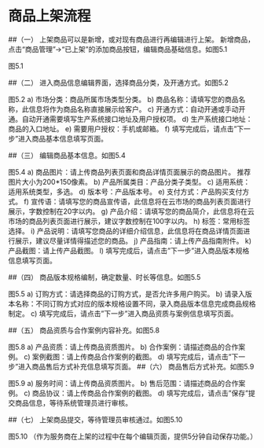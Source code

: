 # 商品上架流程
##（一）	上架商品可以是新增，或对现有商品进行再编辑进行上架。
新增商品，点击“商品管理”->“已上架”的添加商品按钮，编辑商品基础信息。如图5.1
 

图5.1

##（二）	进入商品信息编辑界面，选择商品分类，及开通方式。如图5.2
 

图5.2
a)	市场分类：商品所属市场类型分类。
b)	商品名称：请填写您的商品名称，此信息将作为商品名称直接展示给客户。
c)	开通方式：自动开通或手动开通。自动开通需要填写生产系统接口地址及用户授权项。
d)	生产系统接口地址：商品的入口地址。
e)	需要用户授权：手机或邮箱。
f)	填写完成后，请点击”下一步”进入商品基本信息填写页面。

##（三）	编辑商品基本信息。如图5.4
 
图5.4
a)	商品图片：请上传商品列表页面和商品详情页面展示的商品图片。
推荐图片大小为200*150像素。
b)	产品所属类目：产品分类子类型。
c)	适用系统：适用系统类型，多选。
d)	版本号：产品版本号。
e)	支付方式：产品购买支付方式。
f)	宣传语：请填写您的商品宣传语，此信息将在云市场的商品列表页面进行展示，字数控制在20字以内。
g)	产品介绍：请填写您的商品简介，此信息将在云市场的商品列表页面进行展示，建议字数控制在100字以内。
h)	标签：常用标签选择。
i)	产品说明：请填写您商品的详细介绍信息，此信息将在商品详情页面进行展示，建议尽量详情得描述您的商品。
j)	产品指南：请上传产品指南附件。
k)	产品截图：请上传产品截图。
l)	填写完成后，请点击”下一步”进入商品版本规格信息填写页面。


##（四）	商品版本规格编制，确定数量、时长等信息。如图5.5
 
图5.5
a)	订购方式：请选择商品的订购方式，是否允许多用户购买。
b)	请录入版本名称：不同订购方式对应的版本规格设置不同，录入商品版本信息完成商品规格制定。
c)	填写完成后，请点击”下一步”进入商品资质与案例信息填写页面。

##（五）	商品资质与合作案例内容补充。如图5.8
 
图5.8
a)	产品资质：请上传商品资质图片。
b)	合作案例：请描述商品的合作案例。
c)	案例截图：请上传商品合作案例的截图。
d)	填写完成后，请点击”下一步”进入商品售后方式补充信息填写页面。
##（六）	商品售后方式补充。如图5.9
 
图5.9
a)	服务时间：请上传商品资质图片。
b)	售后范围：请描述商品的合作案例。
c)	商品协议：请上传商品合作案例的截图。
d)	填写完成后，请点击”保存”提交商品信息，等待系统管理员进行审核。


##（七）	上架商品提交，等待管理员审核通过。如图5.10
 
图5.10
（作为服务商在上架的过程中在每个编辑页面，提供5分钟自动保存功能。）

